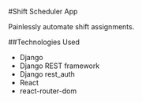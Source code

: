 #Shift Scheduler App

Painlessly automate shift assignments.

##Technologies Used

* Django
* Django REST framework
* Django rest_auth
* React
* react-router-dom